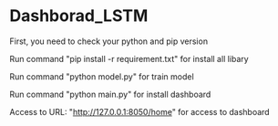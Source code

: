 # Dashborad_LSTM

First, you need to check your python and pip version

Run command "pip install -r requirement.txt" for install all libary

Run command "python model.py" for train model

Run command "python main.py" for install dashboard

Access to URL: "http://127.0.0.1:8050/home" for access to dashboard
